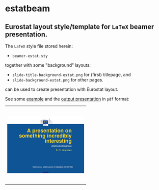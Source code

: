 estatbeam
========

Eurostat layout style/template for `LaTeX` beamer presentation.
---

The `LaTeX` style file stored herein: 
* `beamer-estat.sty`

together with some "background" layouts:
* `slide-title-background-estat.png` for (first) titlepage, and
* `slide-background-estat.png` for other pages.

can be used to create presentation with Eurostat layout.

See some [example](examples/example-beamer-estat.tex) and the [output presentation](examples/example-beamer-estat.pdf) in `pdf` format:
<table>
<tr>
<td width="250px" height="250px" text-align="center" vertical-align="middle">
<kbd><img src="examples/example-beamer-estat-frontpage.png" alt="Front page of ESTAT presentation" max-height="80%" max-width="80%"></kbd>
</td>
</tr>
</table>
